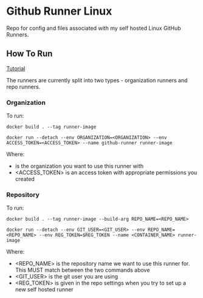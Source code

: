 # Github Runner Linux
Repo for config and files associated with my self hosted Linux GitHub Runners.

## How To Run
[Tutorial](https://testdriven.io/blog/github-actions-docker/)

The runners are currently split into two types - organization runners and repo runners.


### Organization
To run:

`docker build . --tag runner-image`

`docker run --detach --env ORGANIZATION=<ORGANIZATION> --env ACCESS_TOKEN=<ACCESS_TOKEN> --name github-runner runner-image`


Where:
- <ORGANIZATION> is the organization you want to use this runner with
- <ACCESS_TOKEN> is an access token with appropriate permissions you created

### Repository
To run:

`docker build . --tag runner-image --build-arg REPO_NAME=<REPO_NAME>`

`docker run --detach --env GIT_USER=<GIT_USER> --env REPO_NAME=<REPO_NAME> --env REG_TOKEN=$REG_TOKEN --name <CONTAINER_NAME> runner-image`

Where:
- <REPO_NAME> is the repository name we want to use this runner for. This MUST match between the two commands above
- <GIT_USER> is the git user you are using
- <REG_TOKEN> is given in the repo settings when you try to set up a new self hosted runner